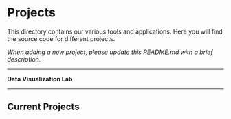 # Projects

This directory contains our various tools and applications. Here you will find the source code for different projects.

_When adding a new project, please update this README.md with a brief description._

---

**Data Visualization Lab**

---

## Current Projects
